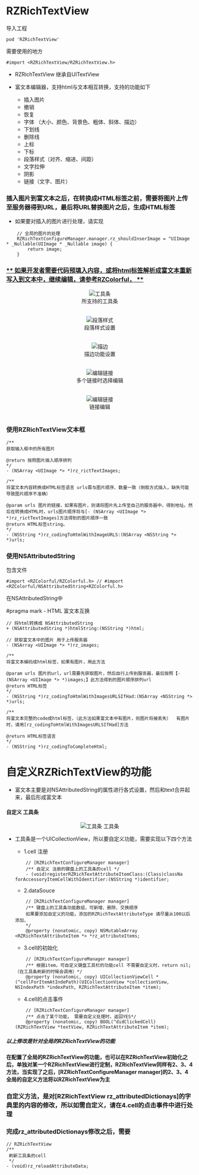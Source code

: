 # RZRichTextView

导入工程

```objc
pod 'RZRichTextView'
```

需要使用的地方

```objc
#import <RZRichTextView/RZRichTextView.h>
```

* RZRichTextView 继承自UITextView

* 富文本编辑器，支持html与文本相互转换，支持的功能如下 
    * 插入图片
    * 撤销
    * 恢复
    * 字体 （大小、颜色、背景色、粗体、斜体、描边）
    * 下划线
    * 删除线
    * 上标
    * 下标
    * 段落样式（对齐、缩进、间距）
    * 文字拉伸
    * 阴影
    * 链接（文字、图片）
    

### 插入图片到富文本之后，在转换成HTML标签之前，需要将图片上传至服务器得到URL，最后将URL替换图片之后，生成HTML标签

* 如果要对插入的图片进行处理，请实现

```objc
    // 全局的图片的处理
    RZRichTextConfigureManager.manager.rz_shouldInserImage = ^UIImage * _Nullable(UIImage * _Nullable image) {
        return image;
    }
```

### [** 如果开发者需要代码预填入内容，或将html标签解析成富文本重新写入到文本中，继续编辑，请参考RZColorful， **](https://github.com/rztime/RZColorful)
<p align="center" >
<img src="image5.jpeg" title="工具条">
</br>所支持的工具条</br></br>
</p>


<p align="center" >
<img src="image1.jpeg" title="段落样式">
</br>段落样式设置</br></br>
</p>


<p align="center" >
<img src="image2.jpeg" title="描边">
</br>描边功能设置</br></br>
</p>


<p align="center" >
<img src="image3.jpeg" title="编辑链接">
</br>多个链接时选择编辑</br></br>
</p>


<p align="center" >
<img src="image4.jpeg" title="编辑链接">
</br>链接编辑</br></br>
</p>


### 使用RZRichTextView文本框
```objc
/**
获取输入框中的所有图片

@return 按照图片插入顺序排列
*/
- (NSArray <UIImage *> *)rz_rictTextImages;
```

```objc
/**
将富文本内容转换成HTML标签语言 urls需与图片顺序、数量一致（倒叙方式插入，缺失可能导致图片顺序不准确）

@param urls 图片的链接，如果有图片，则请将图片先上传至自己的服务器中，得到地址。然后在转换成HTML时，urls图片顺序将与[- (NSArray <UIImage *> *)rz_rictTextImages]方法得到的图片顺序一致
@return HTML标签string。
*/
- (NSString *)rz_codingToHtmlWithImageURLS:(NSArray <NSString *> *)urls;

```

### 使用NSAttributedString
包含文件
```objc
#import <RZColorful/RZColorful.h> // #import <RZColorful/NSAttributedString+RZColorful.h> 
```
在NSAttributedString中

#pragma mark - HTML 富文本互换

```objc
// 将html转换成 NSAttributedString
+ (NSAttributedString *)htmlString:(NSString *)html;
```

```objc
// 获取富文本中的图片 用于上传服务器
- (NSArray <UIImage *> *)rz_images;
```

```objc
/**
将富文本编码成html标签，如果有图片，用此方法

@param urls 图片的url，url需要先获取图片，然后自行上传到服务器，最后按照【- (NSArray <UIImage *> *)images;】此方法得到的图片顺序排列url
@return HTML标签
*/
- (NSString *)rz_codingToHtmlWithImagesURLSIfHad:(NSArray <NSString *> *)urls;
```

```objc
/**
将富文本完整的code成html标签，（此方法如果富文本中有图片，则图片将被丢失）  有图片时，请用[rz_codingToHtmlWithImagesURLSIfHad]方法

@return HTML标签语言
*/
- (NSString *)rz_codingToCompleteHtml;
```


# 自定义RZRichTextView的功能

* 富文本主要是对NSAttributedString的属性进行各式设置，然后和text合并起来，最后形成富文本

#### 自定义 工具条
<p align="center" >
<img src="image5.jpeg" title="工具条">
工具条
</p>

* 工具条是一个UICollectionView，所以要自定义功能，需要实现以下四个方法 
    * 1.cell  注册  

    ```objc
        // [RZRichTextConfigureManager manager]
        /** 自定义 注册的键盘上的工具条的cell */
        - (void)registerRZRichTextAttributeItemClass:(Class)classNa forAccessoryItemCellWithIdentifier:(NSString *)identifier;
    ```

    * 2.dataSouce

    ```objc
        // [RZRichTextConfigureManager manager]
        /** 键盘上的工具条功能数组，可新增、删除、交换顺序
        如果要添加自定义的功能，添加的RZRichTextAttributeType 请尽量从100以后添加，
        */
        @property (nonatomic, copy) NSMutableArray <RZRichTextAttributeItem *> *rz_attributeItems;
    ```

    * 3.cell的初始化

    ```objc
        // [RZRichTextConfigureManager manager]
        /** 根据item，可自定义键盘工具栏的功能cell 不需要自定义时，return nil; （在工具条刷新的时候会调用）*/
        @property (nonatomic, copy) UICollectionViewCell *(^cellForItemAtIndePath)(UICollectionView *collectionView, NSIndexPath *indexPath, RZRichTextAttributeItem *item);
    ```

    * 4.cell的点击事件

    ```objc
        // [RZRichTextConfigureManager manager]
        /** 点击了某个功能， 需要自定义处理时，返回YES*/
        @property (nonatomic, copy) BOOL(^didClickedCell)(RZRichTextView *textView, RZRichTextAttributeItem *item);
    ```
##### 以上修改是针对全局的RZRichTextView的功能
#### 在配置了全局的RZRichTextView的功能，也可以在RZRichTextView初始化之后，单独对某一个RZRichTextView进行定制，RZRichTextView同样有2、3、4方法，当实现了之后，[RZRichTextConfigureManager manager]的2、3、4全局的自定义方法将以RZRichTextView为主

### 自定义方法，是对[RZRichTextView rz_attributedDictionays]的字典里的内容的修改，所以如需自定义，请在4.cell的点击事件中进行处理
### 完成rz_attributedDictionays修改之后，需要

```objc
// RZRichTextView
/**
 刷新工具条的cell
 */
- (void)rz_reloadAttributeData;
```





